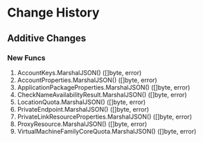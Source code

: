 # Change History

## Additive Changes

### New Funcs

1. AccountKeys.MarshalJSON() ([]byte, error)
1. AccountProperties.MarshalJSON() ([]byte, error)
1. ApplicationPackageProperties.MarshalJSON() ([]byte, error)
1. CheckNameAvailabilityResult.MarshalJSON() ([]byte, error)
1. LocationQuota.MarshalJSON() ([]byte, error)
1. PrivateEndpoint.MarshalJSON() ([]byte, error)
1. PrivateLinkResourceProperties.MarshalJSON() ([]byte, error)
1. ProxyResource.MarshalJSON() ([]byte, error)
1. VirtualMachineFamilyCoreQuota.MarshalJSON() ([]byte, error)
